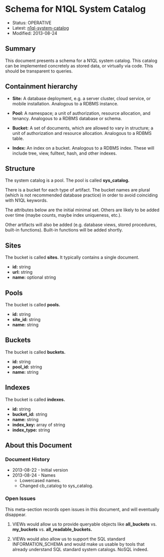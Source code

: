 # Schema for N1QL System Catalog

* Status: OPERATIVE
* Latest: [n1ql-system-catalog](https://github.com/couchbaselabs/query/blob/master/docs/n1ql-system-catalog.md)
* Modified: 2013-08-24

## Summary

This document presents a schema for a N1QL system catalog. This
catalog can be implemented concretely as stored data, or virtually via
code. This should be transparent to queries.

## Containment hierarchy

* **Site:** A database deployment, e.g. a server cluster, cloud
  service, or mobile installation. Analogous to a RDBMS instance.

* **Pool:** A namespace; a unit of authorization, resource allocation,
  and tenancy. Analogous to a RDBMS database or schema.

* **Bucket:** A set of documents, which are allowed to vary in
  structure; a unit of authorization and resource
  allocation. Analogous to a RDBMS table.

* **Index:** An index on a bucket. Analogous to a RDBMS index. These
  will include tree, view, fulltext, hash, and other indexes.

## Structure

The system catalog is a pool. The pool is called **sys_catalog.**

There is a bucket for each type of artifact. The bucket names are
plural (which is not recommended database practice) in order to avoid
coinciding with N1QL keywords.

The attributes below are the initial minimal set. Others are likely to
be added over time (maybe counts, maybe index uniqueness, etc.).

Other artifacts will also be added (e.g. database views, stored
procedures, built-in functions). Built-in functions will be added
shortly.

## Sites

The bucket is called **sites.** It typically contains a single
document.

* **id:** string
* **url:** string
* **name:** optional string

## Pools

The bucket is called **pools.**

* **id:** string
* **site_id:** string
* **name:** string

## Buckets

The bucket is called **buckets.**

* **id:** string
* **pool_id:** string
* **name:** string

## Indexes

The bucket is called **indexes.**

* **id:** string
* **bucket_id:** string
* **name:** string
* **index_key:** array of string
* **index_type:** string

## About this Document

### Document History

* 2013-08-22 - Initial version
* 2013-08-24 - Names
    * Lowercased names.
    * Changed cb\_catalog to sys\_catalog. 

### Open Issues

This meta-section records open issues in this document, and will
eventually disappear.

1. VIEWs would allow us to provide queryable objects like
   **all\_buckets** vs. **my\_buckets** vs. **all\_readable\_buckets.**

1. VIEWs would also allow us to support the SQL standard
   INFORMATION_SCHEMA and would make us usable by tools that already
   understand SQL standard system catalogs. NoSQL indeed.
